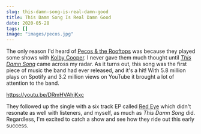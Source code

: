 ```yaml
---
slug: this-damn-song-is-real-damn-good
title: This Damn Song Is Real Damn Good
date: 2020-05-28
tags: []
image: "images/pecos.jpg"
---
```


The only reason I'd heard of [Pecos & the Rooftops][pecos] was because they played some shows with [Kolby Cooper][kolby-cooper]. I never gave them much thought until [_This Damn Song_][this-damn-song] came across my radar. As it turns out, this song was the first piece of music the band had ever released, and it's a hit! With 5.8 million plays on Spotify and 3.2 million views on YouTube it brought a lot of attention to the band.

https://youtu.be/DRmHVAhjKxc

They followed up the single with a six track EP called [Red Eye][red-eye] which didn't resonate as well with listeners, and myself, as much as _This Damn Song_ did. Regardless, I'm excited to catch a show and see how they ride out this early success.

[pecos]: https://facebook.com/pecosandtherooftops
[kolby-cooper]: https://kolbycooper.com
[this-damn-song]: https://open.spotify.com/track/7s9bJQK8sr8yDyOAHn8miR
[red-eye]: https://open.spotify.com/album/4siecYatTT3ySmsG6juFIv
